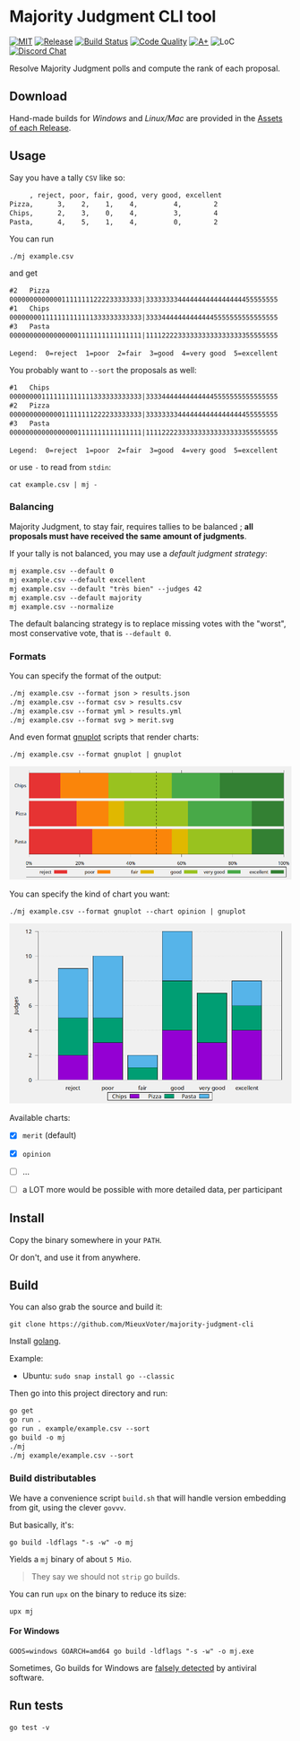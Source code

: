 # Majority Judgment CLI tool

[![MIT](https://img.shields.io/github/license/MieuxVoter/majority-judgment-cli?style=for-the-badge)](LICENSE)
[![Release](https://img.shields.io/github/v/release/MieuxVoter/majority-judgment-cli?include_prereleases&style=for-the-badge)](https://github.com/MieuxVoter/majority-judgment-cli/releases)
[![Build Status](https://img.shields.io/github/workflow/status/MieuxVoter/majority-judgment-cli/Go?style=for-the-badge)](https://github.com/MieuxVoter/majority-judgment-cli/actions/workflows/go.yml)
[![Code Quality](https://img.shields.io/codefactor/grade/github/MieuxVoter/majority-judgment-cli?style=for-the-badge)](https://www.codefactor.io/repository/github/mieuxvoter/majority-judgment-cli)
[![A+](https://img.shields.io/badge/go%20report-A+-brightgreen.svg?style=for-the-badge)](https://goreportcard.com/report/github.com/mieuxvoter/majority-judgment-cli)
![LoC](https://img.shields.io/tokei/lines/github/MieuxVoter/majority-judgment-cli?style=for-the-badge)
[![Discord Chat](https://img.shields.io/discord/705322981102190593.svg?style=for-the-badge)](https://discord.gg/rAAQG9S)

Resolve Majority Judgment polls and compute the rank of each proposal.

## Download

Hand-made builds for _Windows_ and _Linux/Mac_ are provided in the [Assets of each Release](https://github.com/MieuxVoter/majority-judgment-cli/releases).


## Usage

Say you have a tally `CSV` like so:

         , reject, poor, fair, good, very good, excellent
    Pizza,      3,    2,    1,    4,         4,        2
    Chips,      2,    3,    0,    4,         3,        4
    Pasta,      4,    5,    1,    4,         0,        2

You can run

    ./mj example.csv

and get

    #2   Pizza 000000000000011111111222233333333|333333334444444444444444455555555
    #1   Chips 000000001111111111111333333333333|333344444444444445555555555555555
    #3   Pasta 000000000000000001111111111111111|111122223333333333333333355555555
    
    Legend:  0=reject  1=poor  2=fair  3=good  4=very good  5=excellent


You probably want to `--sort` the proposals as well:

    #1   Chips 000000001111111111111333333333333|333344444444444445555555555555555
    #2   Pizza 000000000000011111111222233333333|333333334444444444444444455555555
    #3   Pasta 000000000000000001111111111111111|111122223333333333333333355555555
    
    Legend:  0=reject  1=poor  2=fair  3=good  4=very good  5=excellent

or use `-` to read from `stdin`:

    cat example.csv | mj -


### Balancing

Majority Judgment, to stay fair, requires tallies to be balanced ; **all proposals must have received the same amount of judgments**.

If your tally is not balanced, you may use a _default judgment strategy_:

    mj example.csv --default 0
    mj example.csv --default excellent
    mj example.csv --default "très bien" --judges 42
    mj example.csv --default majority
    mj example.csv --normalize

The default balancing strategy is to replace missing votes with the "worst", most conservative vote, that is `--default 0`.

### Formats

You can specify the format of the output:

    ./mj example.csv --format json > results.json
    ./mj example.csv --format csv > results.csv
    ./mj example.csv --format yml > results.yml
    ./mj example.csv --format svg > merit.svg

And even format [gnuplot](http://www.gnuplot.info/) scripts that render charts:

    ./mj example.csv --format gnuplot | gnuplot

![Linear merit profiles okf the proposals of a poll](example/screenshot_merit.png)

You can specify the kind of chart you want:

    ./mj example.csv --format gnuplot --chart opinion | gnuplot

![Opinion chart, the cumulative amounts of judgments per grade](example/screenshot_opinion.png)

Available charts:
- [x] `merit` (default)
- [x] `opinion`
- [ ] …
- [ ] a LOT more would be possible with more detailed data, per participant


## Install

Copy the binary somewhere in your `PATH`.

Or don't, and use it from anywhere.


## Build

You can also grab the source and build it:

    git clone https://github.com/MieuxVoter/majority-judgment-cli

Install [golang](https://golang.org/doc/install).

Example:
- Ubuntu: `sudo snap install go --classic`

Then go into this project directory and run:

    go get
    go run .
    go run . example/example.csv --sort
    go build -o mj
    ./mj
    ./mj example/example.csv --sort


### Build distributables

We have a convenience script `build.sh` that will handle version embedding from git,
using the clever `govvv`.

But basically, it's:

    go build -ldflags "-s -w" -o mj

Yields a `mj` binary of about `5 Mio`.

> They say we should not `strip` go builds.

You can run `upx` on the binary to reduce its size:

    upx mj


#### For Windows

    GOOS=windows GOARCH=amd64 go build -ldflags "-s -w" -o mj.exe

Sometimes, Go builds for Windows are [falsely detected](https://golang.org/doc/faq#virus) by antiviral software.


## Run tests

    go test -v

